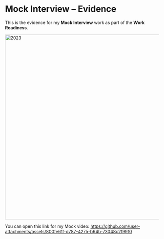 # Mock Interview – Evidence

This is the evidence for my **Mock Interview** work as part of the **Work Readiness**.

<img width="1358" height="605" alt="2023" src="https://github.com/user-attachments/assets/41213070-55ce-482e-a795-4750c76e8b16" />

You can open this link for my Mock video: https://github.com/user-attachments/assets/800fe61f-d787-4275-b64b-73048c2f99f0





